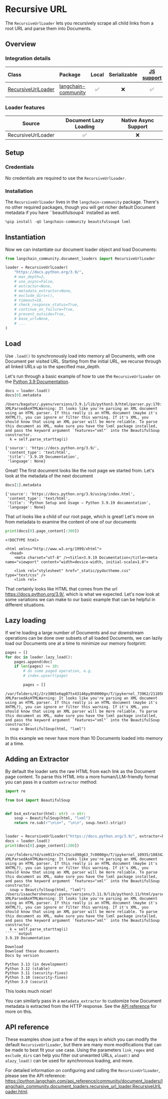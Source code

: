 # Recursive URL

The `RecursiveUrlLoader` lets you recursively scrape all child links from a root URL and parse them into Documents.

## Overview
### Integration details

| Class | Package | Local | Serializable | [JS support](https://js.langchain.com/docs/integrations/document_loaders/web_loaders/recursive_url_loader/)|
| :--- | :--- | :---: | :---: |  :---: |
| [RecursiveUrlLoader](https://python.langchain.com/api_reference/community/document_loaders/langchain_community.document_loaders.recursive_url_loader.RecursiveUrlLoader.html) | [langchain-community](https://python.langchain.com/api_reference/community/index.html) | ✅ | ❌ | ✅ | 
### Loader features
| Source | Document Lazy Loading | Native Async Support
| :---: | :---: | :---: | 
| RecursiveUrlLoader | ✅ | ❌ | 


## Setup

### Credentials

No credentials are required to use the `RecursiveUrlLoader`.

### Installation

The `RecursiveUrlLoader` lives in the `langchain-community` package. There's no other required packages, though you will get richer default Document metadata if you have ``beautifulsoup4` installed as well.


```python
%pip install -qU langchain-community beautifulsoup4 lxml
```

## Instantiation

Now we can instantiate our document loader object and load Documents:


```python
from langchain_community.document_loaders import RecursiveUrlLoader

loader = RecursiveUrlLoader(
    "https://docs.python.org/3.9/",
    # max_depth=2,
    # use_async=False,
    # extractor=None,
    # metadata_extractor=None,
    # exclude_dirs=(),
    # timeout=10,
    # check_response_status=True,
    # continue_on_failure=True,
    # prevent_outside=True,
    # base_url=None,
    # ...
)
```

## Load

Use ``.load()`` to synchronously load into memory all Documents, with one
Document per visited URL. Starting from the initial URL, we recurse through
all linked URLs up to the specified max_depth.

Let's run through a basic example of how to use the `RecursiveUrlLoader` on the [Python 3.9 Documentation](https://docs.python.org/3.9/).


```python
docs = loader.load()
docs[0].metadata
```
```output
/Users/bagatur/.pyenv/versions/3.9.1/lib/python3.9/html/parser.py:170: XMLParsedAsHTMLWarning: It looks like you're parsing an XML document using an HTML parser. If this really is an HTML document (maybe it's XHTML?), you can ignore or filter this warning. If it's XML, you should know that using an XML parser will be more reliable. To parse this document as XML, make sure you have the lxml package installed, and pass the keyword argument `features="xml"` into the BeautifulSoup constructor.
  k = self.parse_starttag(i)
```


```output
{'source': 'https://docs.python.org/3.9/',
 'content_type': 'text/html',
 'title': '3.9.19 Documentation',
 'language': None}
```


Great! The first document looks like the root page we started from. Let's look at the metadata of the next document


```python
docs[1].metadata
```



```output
{'source': 'https://docs.python.org/3.9/using/index.html',
 'content_type': 'text/html',
 'title': 'Python Setup and Usage — Python 3.9.19 documentation',
 'language': None}
```


That url looks like a child of our root page, which is great! Let's move on from metadata to examine the content of one of our documents


```python
print(docs[0].page_content[:300])
```
```output
<!DOCTYPE html>

<html xmlns="http://www.w3.org/1999/xhtml">
  <head>
    <meta charset="utf-8" /><title>3.9.19 Documentation</title><meta name="viewport" content="width=device-width, initial-scale=1.0">
    
    <link rel="stylesheet" href="_static/pydoctheme.css" type="text/css" />
    <link rel=
```
That certainly looks like HTML that comes from the url https://docs.python.org/3.9/, which is what we expected. Let's now look at some variations we can make to our basic example that can be helpful in different situations. 

## Lazy loading

If we're loading a  large number of Documents and our downstream operations can be done over subsets of all loaded Documents, we can lazily load our Documents one at a time to minimize our memory footprint:


```python
pages = []
for doc in loader.lazy_load():
    pages.append(doc)
    if len(pages) >= 10:
        # do some paged operation, e.g.
        # index.upsert(page)

        pages = []
```
```output
/var/folders/4j/2rz3865x6qg07tx43146py8h0000gn/T/ipykernel_73962/2110507528.py:6: XMLParsedAsHTMLWarning: It looks like you're parsing an XML document using an HTML parser. If this really is an HTML document (maybe it's XHTML?), you can ignore or filter this warning. If it's XML, you should know that using an XML parser will be more reliable. To parse this document as XML, make sure you have the lxml package installed, and pass the keyword argument `features="xml"` into the BeautifulSoup constructor.
  soup = BeautifulSoup(html, "lxml")
```
In this example we never have more than 10 Documents loaded into memory at a time.

## Adding an Extractor

By default the loader sets the raw HTML from each link as the Document page content. To parse this HTML into a more human/LLM-friendly format you can pass in a custom ``extractor`` method:


```python
import re

from bs4 import BeautifulSoup


def bs4_extractor(html: str) -> str:
    soup = BeautifulSoup(html, "lxml")
    return re.sub(r"\n\n+", "\n\n", soup.text).strip()


loader = RecursiveUrlLoader("https://docs.python.org/3.9/", extractor=bs4_extractor)
docs = loader.load()
print(docs[0].page_content[:200])
```
```output
/var/folders/td/vzm913rx77x21csd90g63_7c0000gn/T/ipykernel_10935/1083427287.py:6: XMLParsedAsHTMLWarning: It looks like you're parsing an XML document using an HTML parser. If this really is an HTML document (maybe it's XHTML?), you can ignore or filter this warning. If it's XML, you should know that using an XML parser will be more reliable. To parse this document as XML, make sure you have the lxml package installed, and pass the keyword argument `features="xml"` into the BeautifulSoup constructor.
  soup = BeautifulSoup(html, "lxml")
/Users/isaachershenson/.pyenv/versions/3.11.9/lib/python3.11/html/parser.py:170: XMLParsedAsHTMLWarning: It looks like you're parsing an XML document using an HTML parser. If this really is an HTML document (maybe it's XHTML?), you can ignore or filter this warning. If it's XML, you should know that using an XML parser will be more reliable. To parse this document as XML, make sure you have the lxml package installed, and pass the keyword argument `features="xml"` into the BeautifulSoup constructor.
  k = self.parse_starttag(i)
``````output
3.9.19 Documentation

Download
Download these documents
Docs by version

Python 3.13 (in development)
Python 3.12 (stable)
Python 3.11 (security-fixes)
Python 3.10 (security-fixes)
Python 3.9 (securit
```
This looks much nicer!

You can similarly pass in a `metadata_extractor` to customize how Document metadata is extracted from the HTTP response. See the [API reference](https://python.langchain.com/api_reference/community/document_loaders/langchain_community.document_loaders.recursive_url_loader.RecursiveUrlLoader.html) for more on this.

## API reference

These examples show just a few of the ways in which you can modify the default `RecursiveUrlLoader`, but there are many more modifications that can be made to best fit your use case. Using the parameters `link_regex` and `exclude_dirs` can help you filter out unwanted URLs, `aload()` and `alazy_load()` can be used for aynchronous loading, and more.

For detailed information on configuring and calling the ``RecursiveUrlLoader``, please see the API reference: https://python.langchain.com/api_reference/community/document_loaders/langchain_community.document_loaders.recursive_url_loader.RecursiveUrlLoader.html.

